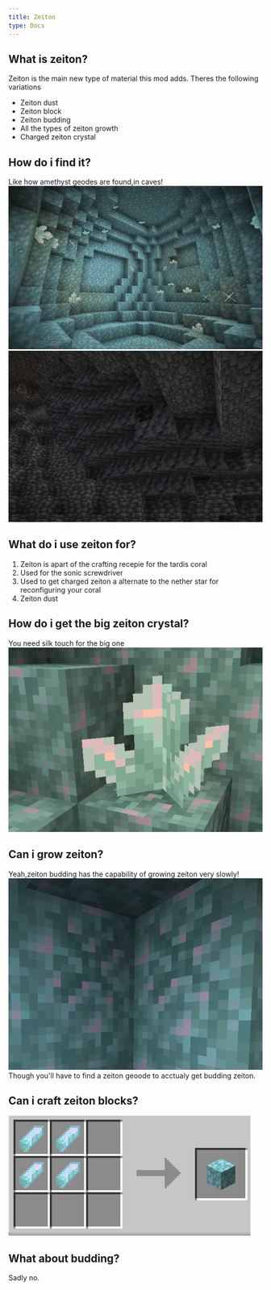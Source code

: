 ```yaml
---
title: Zeiton
type: Docs
---
```


## What is zeiton?

Zeiton is the main new type of material this mod adds.
Theres the following variations
* Zeiton dust
* Zeiton block
* Zeiton budding
* All the types of zeiton growth
* Charged zeiton crystal

## How do i find it?
Like how amethyst geodes are found,in caves!
![ZD](images/zeiton/structure/Geode.png)
![ZD](images/zeiton/structure/ZeitonHint.png)

## What do i use zeiton for?

1. Zeiton is apart of the crafting recepie for the tardis coral
2. Used for the sonic screwdriver
3. Used to get charged zeiton a alternate to the nether star for reconfiguring your coral
4. Zeiton dust

## How do i get the big zeiton crystal?
You need silk touch for the big one
![ZD](images/zeiton/blocks/FullGrowth.png)


## Can i grow zeiton?
Yeah,zeiton budding has the capability of growing zeiton very slowly!
![ZD](images/zeiton/blocks/Budding.png)
Though you'll have to find a zeiton geoode to acctualy get budding zeiton.

## Can i craft zeiton blocks?
![ZD](images/zeiton/blocks/ZeitonBlockRecepie.png)

## What about budding?

Sadly no.
